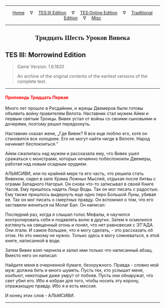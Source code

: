 
---

<!-- Jekyll Page Links -->

<center>
<a href="../../../../index.html">Home</a>
&emsp;&nabla;&emsp;
<a href="../../../index-tes3.html">TES:III Edition</a>
&emsp;&nabla;&emsp;
<a href="../../../index-teso.html">TES:Online Edition</a>
&emsp;&nabla;&emsp;
<a href="../../../index-traditional.html">Traditional Edition</a>
&emsp;&nabla;&emsp;
<a href="../../../index-misc.html">Misc</a>
</center>

<!-- Markdown Body Below: -->

---

<center>
<h2><span style="font-family:Georgia">Тридцать Шесть Уроков Вивека</span></h2>
</center>

## TES III: Morrowind Edition

> Game Version: 1.6.1820
>
> An archive of the original contents of the earliest versions of the complete text.

---

#### <span style="color:red">Проповедь Тридцать Первая</span>

Много лет прошло в Ресдайнии, и жрецы Двемеров были готовы объявить войну правителям Велота. Наставник стал мужем Айем и первым святым Троицы. Вивек устал от войны со своими сыновьями и дочерями, поэтому решил передохнуть.

Наставник сказал жене, „Где Вивек? Я все еще люблю его, хотя он становится все холоднее. Его не могут найти нигде в Велоте. Народ начинает беспокоиться.“

Айем сжалилась над мужем и рассказала ему, что Вивек ушел сражаться с монстрами, которых нечаянно побеспокоили Двемеры, работая над новым осадным орудием.

АЛЬМСИВИ, или по крайней мере та его часть, что решила стать Вивеком, сидел в зале Храма Ложных Мыслей, отдыхая после битвы с ограми Западного Нагорья. Он снова что-то записывал в своей Книге Часов. Ему пришлось надеть Лицо Воды. Так он мог писать с радостью. Ему также пришлось выдернуть еще одно перо Большой Луны, убивая ее. Так он мог писать о смертных правду. Он вспомнил о том, что его заставили жениться на Молаг Бал. Он написал:

Последний раз, когда я слышал голос Мефалы, я научился контролировать себя и подавлять волю в других. Затем я осмелился взглянуть на священный огонь и понял, что нет равновесия с ЭТ'АДА. Они лгали. И самое большее, что я могу сделать, - это рассказать об этом. Но это никому не нужно. Только здесь я могу сомневаться, в этой книге, написанной в воде.

Затем Вивек взял чернила и залил ими только что написанный абзац. Вместо него он написал:

Найдите меня в очерненной бумаге, безоружного. Правда - словно мой муж: должна бить и много шуметь. Пусть тех, кто услышит меня, изобьют, некоторые даже умрут от побоев. Пусть они обнаружат, что свет убил его. Ибо я избран для того, чтобы носить эту корону, отражающую правду. Ибо я и есть мессия.

И конец этих слов - АЛЬМСИВИ.

---
